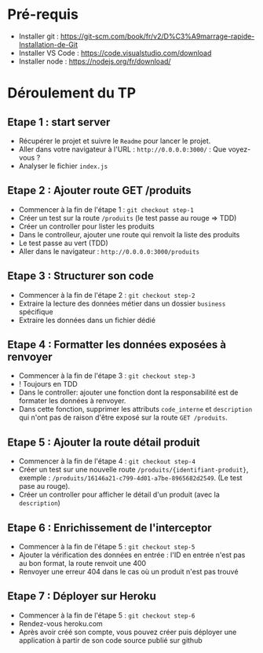 # Pré-requis

- Installer git : https://git-scm.com/book/fr/v2/D%C3%A9marrage-rapide-Installation-de-Git
- Installer VS Code : https://code.visualstudio.com/download
- Installer node : https://nodejs.org/fr/download/

# Déroulement du TP

## Etape 1 : start server

- Récupérer le projet et suivre le `Readme` pour lancer le projet.
- Aller dans votre navigateur à l'URL : `http://0.0.0.0:3000/` : Que voyez-vous ?
- Analyser le fichier `index.js`

## Etape 2 : Ajouter route GET /produits

- Commencer à la fin de l'étape 1 : `git checkout step-1`
- Créer un test sur la route `/produits` (le test passe au rouge => TDD)
- Créer un controller pour lister les produits
- Dans le controlleur, ajouter une route qui renvoit la liste des produits
- Le test passe au vert (TDD)
- Aller dans le navigateur : `http://0.0.0.0:3000/produits`

## Etape 3 : Structurer son code

- Commencer à la fin de l'étape 2 : `git checkout step-2`
- Extraire la lecture des données métier dans un dossier `business` spécifique
- Extraire les données dans un fichier dédié 

## Etape 4 : Formatter les données exposées à renvoyer

- Commencer à la fin de l'étape 3 : `git checkout step-3`
- ! Toujours en TDD
- Dans le controller: ajouter une fonction dont la responsabilité est de formater les données à renvoyer.
- Dans cette fonction, supprimer les attributs `code_interne` et `description` qui n'ont pas de raison d'être exposé sur la route `GET /produits`.

## Etape 5 : Ajouter la route détail produit

- Commencer à la fin de l'étape 4 : `git checkout step-4`
- Créer un test sur une nouvelle route `/produits/{identifiant-produit}`, exemple : `/produits/16146a21-c799-4d01-a7be-8965682d2549`. (Le test pase au rouge).
- Créer un controller pour afficher le détail d'un produit (avec la `description`)

## Etape 6 : Enrichissement de l'interceptor 
- Commencer à la fin de l'étape 5 : `git checkout step-5`
- Ajouter la vérification des données en entrée : l'ID en entrée n'est pas au bon format, la route renvoit une 400
- Renvoyer une erreur 404 dans le cas où un produit n'est pas trouvé 

## Etape 7 : Déployer sur Heroku
- Commencer à la fin de l'étape 5 : `git checkout step-6`
- Rendez-vous heroku.com 
- Après avoir créé son compte, vous pouvez créer puis déployer une application à partir de son code source publié sur github 
